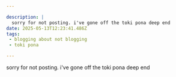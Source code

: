 ```yaml
---

description: |
  sorry for not posting. i've gone off the toki pona deep end
date: 2025-05-13T12:23:41.486Z
tags: 
 - blogging about not blogging
 - toki pona

---
```

sorry for not posting. i've gone off the toki pona deep end